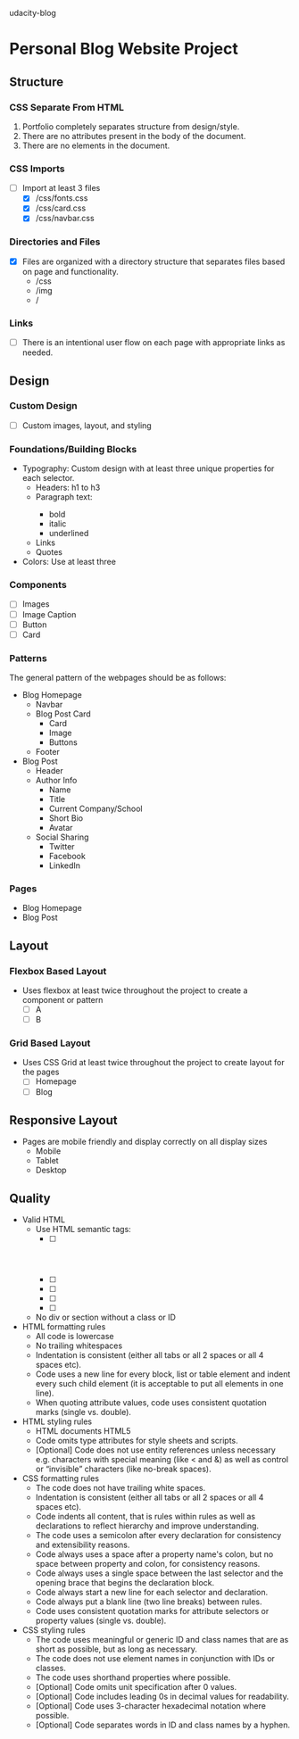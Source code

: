 udacity-blog
# Personal Blog Website Project

## Structure

### CSS Separate From HTML
1. Portfolio completely separates structure from design/style.
2. There are no attributes present in the body of the document.
3. There are no elements in the document.

### CSS Imports
- [ ] Import at least 3 files
    - [x] /css/fonts.css
    - [x] /css/card.css
    - [x] /css/navbar.css

### Directories and Files
- [x] Files are organized with a directory structure that separates files based on page and functionality.
    - /css
    - /img
    - /

### Links
- [ ] There is an intentional user flow on each page with appropriate links as needed.

## Design

### Custom Design
- [ ] Custom images, layout, and styling

### Foundations/Building Blocks
- Typography:  Custom design with at least three unique properties for each selector.
    - Headers:  h1 to h3
    - Paragraph text: <p>
        - bold
        - italic
        - underlined
    - Links 
    - Quotes
- Colors:  Use at least three

### Components
- [ ] Images
- [ ] Image Caption
- [ ] Button
- [ ] Card

### Patterns

The general pattern of the webpages should be as follows:

- Blog Homepage
    - Navbar
    - Blog Post Card
        - Card
        - Image
        - Buttons
    - Footer
- Blog Post
    - Header
    - Author Info
        - Name
        - Title
        - Current Company/School
        - Short Bio
        - Avatar
    - Social Sharing
        - Twitter
        - Facebook
        - LinkedIn

### Pages
- Blog Homepage
- Blog Post

## Layout

### Flexbox Based Layout
- Uses flexbox at least twice throughout the project to create a component or pattern
    - [ ] A
    - [ ] B

### Grid Based Layout
- Uses CSS Grid at least twice throughout the project to create layout for the pages
    - [ ] Homepage
    - [ ] Blog

## Responsive Layout
- Pages are mobile friendly and display correctly on all display sizes
    - Mobile
    - Tablet
    - Desktop

## Quality
- Valid HTML
    - Use HTML semantic tags:
        - [ ] <header>
        - [ ] <footer>
        - [ ] <article>
        - [ ] <section>
        - [ ] <nav>
    - No div or section without a class or ID
- HTML formatting rules
    - All code is lowercase
    - No trailing whitespaces
    - Indentation is consistent (either all tabs or all 2 spaces or all 4 spaces etc).
    - Code uses a new line for every block, list or table element and indent every such child element (it is acceptable to put all elements in one line).
    - When quoting attribute values, code uses consistent quotation marks (single vs. double).
- HTML styling rules
    - HTML documents HTML5 <!doctype html>
    - Code omits type attributes for style sheets and scripts.
    - [Optional] Code does not use entity references unless necessary e.g. characters with special meaning (like < and &) as well as control or “invisible” characters (like no-break spaces).
- CSS formatting rules
    - The code does not have trailing white spaces.
    - Indentation is consistent (either all tabs or all 2 spaces or all 4 spaces etc).
    - Code indents all content, that is rules within rules as well as declarations to reflect hierarchy and improve understanding.
    - The code uses a semicolon after every declaration for consistency and extensibility reasons.
    - Code always uses a space after a property name's colon, but no space between property and colon, for consistency reasons.
    - Code always uses a single space between the last selector and the opening brace that begins the declaration block. 
    - Code always start a new line for each selector and declaration.
    - Code always put a blank line (two line breaks) between rules.
    - Code uses consistent quotation marks for attribute selectors or property values (single vs. double).
- CSS styling rules
    - The code uses meaningful or generic ID and class names that are as short as possible, but as long as necessary.
    - The code does not use element names in conjunction with IDs or classes.
    - The code uses shorthand properties where possible.
    - [Optional] Code omits unit specification after 0 values.
    - [Optional] Code includes leading 0s in decimal values for readability.
    - [Optional] Code uses 3-character hexadecimal notation where possible.
    - [Optional] Code separates words in ID and class names by a hyphen.
